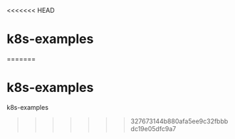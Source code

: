<<<<<<< HEAD
# k8s-examples
=======
# k8s-examples
k8s-examples
>>>>>>> 327673144b880afa5ee9c32fbbbdc19e05dfc9a7
